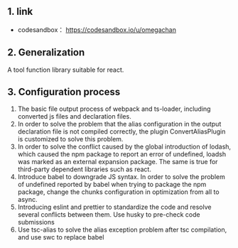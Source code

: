 ## 1. link
- codesandbox： https://codesandbox.io/u/omegachan
## 2. Generalization
A tool function library suitable for react.
## 3. Configuration process
1. The basic file output process of webpack and ts-loader, including converted js files and declaration files.
2. In order to solve the problem that the alias configuration in the output declaration file is not compiled correctly, the plugin ConvertAliasPlugin is customized to solve this problem.
3. In order to solve the conflict caused by the global introduction of lodash, which caused the npm package to report an error of undefined, loadsh was marked as an external expansion package. The same is true for third-party dependent libraries such as react.
4. Introduce babel to downgrade JS syntax. In order to solve the problem of undefined reported by babel when trying to package the npm package, change the chunks configuration in optimization from all to async.
5. Introducing eslint and prettier to standardize the code and resolve several conflicts between them. Use husky to pre-check code submissions
6. Use tsc-alias to solve the alias exception problem after tsc compilation, and use swc to replace babel